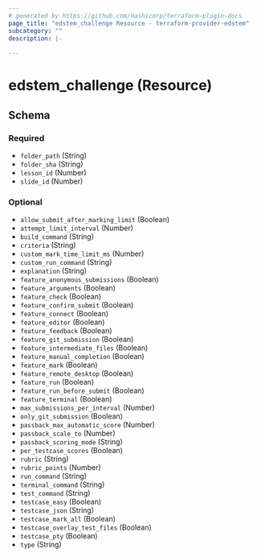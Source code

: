 ```yaml
---
# generated by https://github.com/hashicorp/terraform-plugin-docs
page_title: "edstem_challenge Resource - terraform-provider-edstem"
subcategory: ""
description: |-
  
---
```


# edstem_challenge (Resource)





<!-- schema generated by tfplugindocs -->
## Schema

### Required

- `folder_path` (String)
- `folder_sha` (String)
- `lesson_id` (Number)
- `slide_id` (Number)

### Optional

- `allow_submit_after_marking_limit` (Boolean)
- `attempt_limit_interval` (Number)
- `build_command` (String)
- `criteria` (String)
- `custom_mark_time_limit_ms` (Number)
- `custom_run_command` (String)
- `explanation` (String)
- `feature_anonymous_submissions` (Boolean)
- `feature_arguments` (Boolean)
- `feature_check` (Boolean)
- `feature_confirm_submit` (Boolean)
- `feature_connect` (Boolean)
- `feature_editor` (Boolean)
- `feature_feedback` (Boolean)
- `feature_git_submission` (Boolean)
- `feature_intermediate_files` (Boolean)
- `feature_manual_completion` (Boolean)
- `feature_mark` (Boolean)
- `feature_remote_desktop` (Boolean)
- `feature_run` (Boolean)
- `feature_run_before_submit` (Boolean)
- `feature_terminal` (Boolean)
- `max_submissions_per_interval` (Number)
- `only_git_submission` (Boolean)
- `passback_max_automatic_score` (Number)
- `passback_scale_to` (Number)
- `passback_scoring_mode` (String)
- `per_testcase_scores` (Boolean)
- `rubric` (String)
- `rubric_points` (Number)
- `run_command` (String)
- `terminal_command` (String)
- `test_command` (String)
- `testcase_easy` (Boolean)
- `testcase_json` (String)
- `testcase_mark_all` (Boolean)
- `testcase_overlay_test_files` (Boolean)
- `testcase_pty` (Boolean)
- `type` (String)
